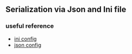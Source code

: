 ## Serialization via Json and Ini file

### useful reference
- [ini config](https://github.com/Rookfighter/inifile-cpp)
- [json config](https://github.com/nlohmann/json)
